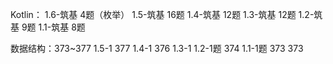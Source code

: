 Kotlin：
1.6-筑基 4题（枚举）
1.5-筑基 16题
1.4-筑基 12题
1.3-筑基 12题
1.2-筑基 9题
1.1-筑基 8题

数据结构：373~377
1.5-1 377
1.4-1 376
1.3-1
1.2-1题 374
1.1-1题 373
373
